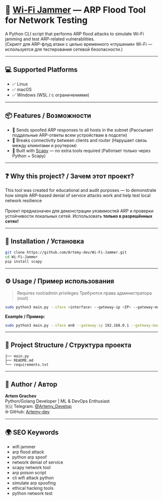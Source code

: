 # 🚀 [Wi-Fi Jammer](https://github.com/Artemy-dev/Wi-Fi-Jammer) — ARP Flood Tool for Network Testing  
A Python CLI script that performs ARP flood attacks to simulate Wi-Fi jamming and test ARP-related vulnerabilities.  
(Скрипт для ARP-флуд атаки с целью временного «глушения» Wi-Fi — используется для тестирования сетевой безопасности.)

---

## 💻 Supported Platforms

- ✅ Linux  
- ✅ macOS  
- ✅ Windows (WSL / с ограничениями)

---

## 📦 Features / Возможности

- 🔹 Sends spoofed ARP responses to all hosts in the subnet (Рассылает поддельные ARP-ответы всем устройствам в подсети)
- 🔹 Breaks connectivity between clients and router (Нарушает связь между клиентами и роутером)
- 🔹 Built with [Scapy](https://scapy.net/) — no extra tools required (Работает только через Python + Scapy)

---

## ❓ Why this project? / Зачем этот проект?

This tool was created for educational and audit purposes — to demonstrate how simple ARP-based denial of service attacks work and help test local network resilience<br>  
Проект предназначен для демонстрации уязвимостей ARP и проверки устойчивости локальных сетей. Использовать **только в разрешённых сетях!**

---

## 🚀 Installation / Установка

```bash
git clone https://github.com/Artemy-dev/Wi-Fi-Jammer.git
cd Wi-Fi-Jammer
pip install scapy
````

---

## ⚙️ Usage / Пример использования

> Requires root/admin privileges
> Требуются права администратора (root)

```bash
sudo python3 main.py --iface <interface> --gateway-ip <IP> --gateway-mac <MAC>
```

**Example / Пример:**

```bash
sudo python3 main.py --iface en0 --gateway-ip 192.168.0.1 --gateway-mac c8:3a:35:28:3e:78
```

---

## 📁 Project Structure / Структура проекта

```
├── main.py
├── README.md
└── requirements.txt
```

---

## 👤 Author / Автор

**Artem Grachev**<br>
Python/Golang Developer | ML & DevOps Enthusiast<br>
🇷🇺 Telegram: [@Artemy\_Develop](https://t.me/Artemy_Develop)<br>
🌐 GitHub: [Artemy-dev](https://github.com/Artemy-dev)

---

## 🌍 SEO Keywords

* wifi jammer
* arp flood attack
* python arp spoof
* network denial of service
* scapy network tool
* arp poison script
* cli wifi attack python
* simulate arp spoofing
* ethical hacking tools
* python network test
